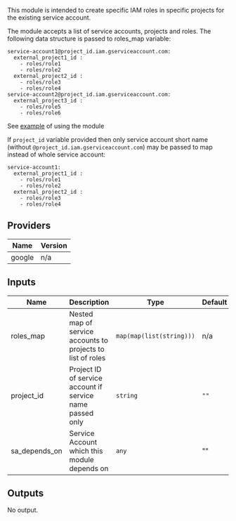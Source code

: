 This module is intended to create specific IAM roles in specific projects for the existing service account.

The module accepts a list of service accounts, projects and roles. The following data structure is passed to roles_map variable:

```
service-account1@project_id.iam.gserviceaccount.com:
  external_project1_id :
    - roles/role1
    - roles/role2
  external_project2_id :
    - roles/role3
    - roles/role4
service-account2@project_id.iam.gserviceaccount.com:
  external_project3_id :
    - roles/role5
    - roles/role6
```

See [example](../../examples/external-roles) of using the module

If `project_id` variable provided then only service account short name (without `@project_id.iam.gserviceaccount.com`) may be passed to map instead of whole service account:

```
service-account1:
  external_project1_id :
    - roles/role1
    - roles/role2
  external_project2_id :
    - roles/role3
    - roles/role4
```



## Providers

| Name | Version |
|------|---------|
| google | n/a |

## Inputs

| Name | Description | Type | Default | Required |
|------|-------------|------|---------|:-----:|
| roles\_map | Nested map of service accounts to projects to list of roles | `map(map(list(string)))` | n/a | yes |
| project\_id | Project ID of service account if service name passed only | `string` | `""` | no |
| sa\_depends\_on | Service Account which this module depends on | `any` | "" | no |

## Outputs

No output.
